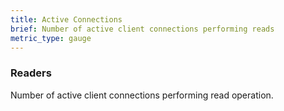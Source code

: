 ```yaml
---
title: Active Connections
brief: Number of active client connections performing reads
metric_type: gauge
---
```


### Readers

Number of active client connections performing read operation.
